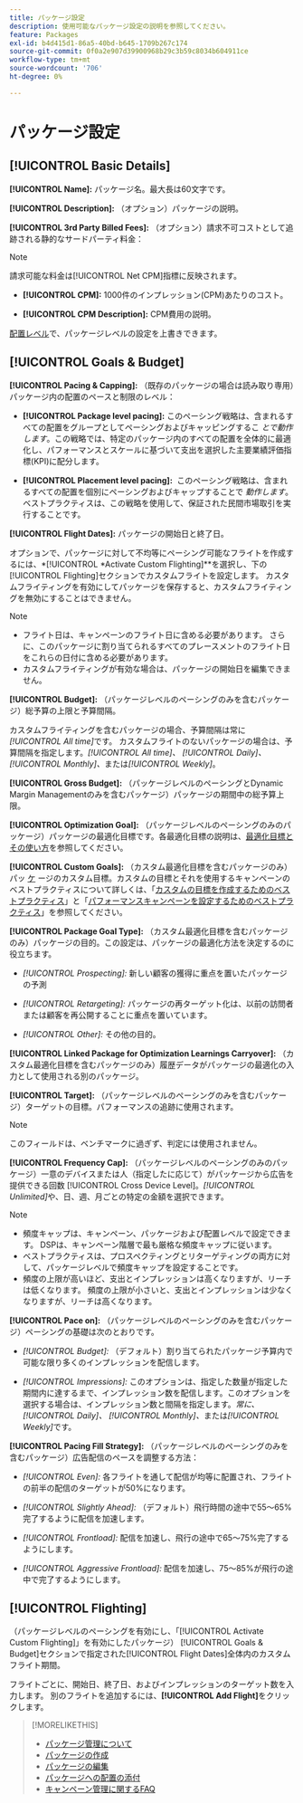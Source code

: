```yaml
---
title: パッケージ設定
description: 使用可能なパッケージ設定の説明を参照してください。
feature: Packages
exl-id: b4d415d1-86a5-40bd-b645-1709b267c174
source-git-commit: 0f0a2e907d39900968b29c3b59c8034b604911ce
workflow-type: tm+mt
source-wordcount: '706'
ht-degree: 0%

---
```


# パッケージ設定

## [!UICONTROL Basic Details]

**[!UICONTROL Name]:** パッケージ名。最大長は60文字です。

**[!UICONTROL Description]:** （オプション）パッケージの説明。

**[!UICONTROL 3rd Party Billed Fees]:** （オプション）請求不可コストとして追跡される静的なサードパーティ料金：

>[!NOTE]
>
>請求可能な料金は[!UICONTROL Net CPM]指標に反映されます。
* **[!UICONTROL CPM]:** 1000件のインプレッション(CPM)あたりのコスト。

* **[!UICONTROL CPM Description]:** CPM費用の説明。

[配置レベル](/help/dsp/campaign-management/placements/placement-settings.md)で、パッケージレベルの設定を上書きできます。

## [!UICONTROL Goals & Budget]

**[!UICONTROL Pacing & Capping]:** （既存のパッケージの場合は読み取り専用）パッケージ内の配置のペースと制限のレベル：

* **[!UICONTROL Package level pacing]:** このペーシング戦略は、含まれるすべての配置をグループとしてペーシングおよびキャッピングするこ *とで動作します*。この戦略では、特定のパッケージ内のすべての配置を全体的に最適化し、パフォーマンスとスケールに基づいて支出を選択した主要業績評価指標(KPI)に配分します。

* **[!UICONTROL Placement level pacing]:**  このペーシング戦略は、含まれるすべての配置を個別にペーシングおよびキャップすることで *動作します*。ベストプラクティスは、この戦略を使用して、保証された民間市場取引を実行することです。

**[!UICONTROL Flight Dates]:** パッケージの開始日と終了日。

オプションで、パッケージに対して不均等にペーシング可能なフライトを作成するには、*[!UICONTROL *Activate Custom Flighting]**を選択し、下の[!UICONTROL Flighting]セクションでカスタムフライトを設定します。 カスタムフライティングを有効にしてパッケージを保存すると、カスタムフライティングを無効にすることはできません。

>[!NOTE]
>
>* フライト日は、キャンペーンのフライト日に含める必要があります。 さらに、このパッケージに割り当てられるすべてのプレースメントのフライト日をこれらの日付に含める必要があります。
> * カスタムフライティングが有効な場合は、パッケージの開始日を編集できません。


**[!UICONTROL Budget]:** （パッケージレベルのペーシングのみを含むパッケージ）総予算の上限と予算間隔。

カスタムフライティングを含むパッケージの場合、予算間隔は常に&#x200B;*[!UICONTROL All time]*&#x200B;です。 カスタムフライトのないパッケージの場合は、予算間隔を指定します。*[!UICONTROL All time]、* *[!UICONTROL Daily]、* *[!UICONTROL Monthly]、*&#x200B;または&#x200B;*[!UICONTROL Weekly]*。

**[!UICONTROL Gross Budget]:** （パッケージレベルのペーシングとDynamic Margin Managementのみを含むパッケージ）パッケージの期間中の総予算上限。

**[!UICONTROL Optimization Goal]:** （パッケージレベルのペーシングのみのパッケージ）パッケージの最適化目標です。各最適化目標の説明は、[最適化目標とその使い方](/help/dsp/optimization/optimization-goals.md)を参照してください。

**[!UICONTROL Custom Goals]:** （カスタム最適化目標を含むパッケージのみ）パッ [ケ](/help/dsp/optimization/custom-goal-about.md) ージのカスタム目標。カスタムの目標とそれを使用するキャンペーンのベストプラクティスについて詳しくは、「[カスタムの目標を作成するためのベストプラクティス](/help/dsp/optimization/custom-goal-best-practices.md)」と「[パフォーマンスキャンペーンを設定するためのベストプラクティス](/help/dsp/optimization/campaign-best-practices-performance.md)」を参照してください。

**[!UICONTROL Package Goal Type]:** （カスタム最適化目標を含むパッケージのみ）パッケージの目的。この設定は、パッケージの最適化方法を決定するのに役立ちます。

* *[!UICONTROL Prospecting]:* 新しい顧客の獲得に重点を置いたパッケージの予測

* *[!UICONTROL Retargeting]:* パッケージの再ターゲット化は、以前の訪問者または顧客を再公開することに重点を置いています。

* *[!UICONTROL Other]:* その他の目的。

**[!UICONTROL Linked Package for Optimization Learnings Carryover]:** （カスタム最適化目標を含むパッケージのみ）履歴データがパッケージの最適化の入力として使用される別のパッケージ。

**[!UICONTROL Target]:** （パッケージレベルのペーシングのみを含むパッケージ）ターゲットの目標。パフォーマンスの追跡に使用されます。

>[!NOTE]
>
>このフィールドは、ベンチマークに過ぎず、判定には使用されません。

**[!UICONTROL Frequency Cap]:** （パッケージレベルのペーシングのみのパッケージ）一意のデバイスまたは人（指定したに応じて）がパッケージから広告を提供できる回数 [!UICONTROL Cross Device Level]。*[!UICONTROL Unlimited]*&#x200B;や、日、週、月ごとの特定の金額を選択できます。

>[!NOTE]
>
>* 頻度キャップは、キャンペーン、パッケージおよび配置レベルで設定できます。 DSPは、キャンペーン階層で最も厳格な頻度キャップに従います。
>* ベストプラクティスは、プロスペクティングとリターゲティングの両方に対して、パッケージレベルで頻度キャップを設定することです。
> * 頻度の上限が高いほど、支出とインプレッションは高くなりますが、リーチは低くなります。 頻度の上限が小さいと、支出とインプレッションは少なくなりますが、リーチは高くなります。


**[!UICONTROL Pace on]:** （パッケージレベルのペーシングのみを含むパッケージ）ペーシングの基礎は次のとおりです。

* *[!UICONTROL Budget]:* （デフォルト）割り当てられたパッケージ予算内で可能な限り多くのインプレッションを配信します。

* *[!UICONTROL Impressions]:* このオプションは、指定した数量が指定した期間内に達するまで、インプレッション数を配信します。このオプションを選択する場合は、インプレッション数と間隔を指定します。*常に、* *[!UICONTROL Daily]、* *[!UICONTROL Monthly]、*&#x200B;または&#x200B;*[!UICONTROL Weekly]*&#x200B;です。

**[!UICONTROL Pacing Fill Strategy]:** （パッケージレベルのペーシングのみを含むパッケージ）広告配信のペースを調整する方法：

* *[!UICONTROL Even]:* 各フライトを通して配信が均等に配置され、フライトの前半の配信のターゲットが50%になります。

* *[!UICONTROL Slightly Ahead]:* （デフォルト）飛行時間の途中で55～65%完了するように配信を加速します。

* *[!UICONTROL Frontload]:* 配信を加速し、飛行の途中で65～75%完了するようにします。

* *[!UICONTROL Aggressive Frontload]:* 配信を加速し、75～85%が飛行の途中で完了するようにします。

## [!UICONTROL Flighting]

（パッケージレベルのペーシングを有効にし、「[!UICONTROL Activate Custom Flighting]」を有効にしたパッケージ） [!UICONTROL Goals & Budget]セクションで指定された[!UICONTROL Flight Dates]全体内のカスタムフライト期間。

フライトごとに、開始日、終了日、およびインプレッションのターゲット数を入力します。 別のフライトを追加するには、**[!UICONTROL Add Flight]**&#x200B;をクリックします。

>[!MORELIKETHIS]
>
>* [パッケージ管理について](package-about.md)
>* [パッケージの作成](package-create.md)
>* [パッケージの編集](package-edit.md)
>* [パッケージへの配置の添付](package-attach-placement.md)
>* [キャンペーン管理に関するFAQ](/help/dsp/campaign-management/campaign-management-faq.md)

